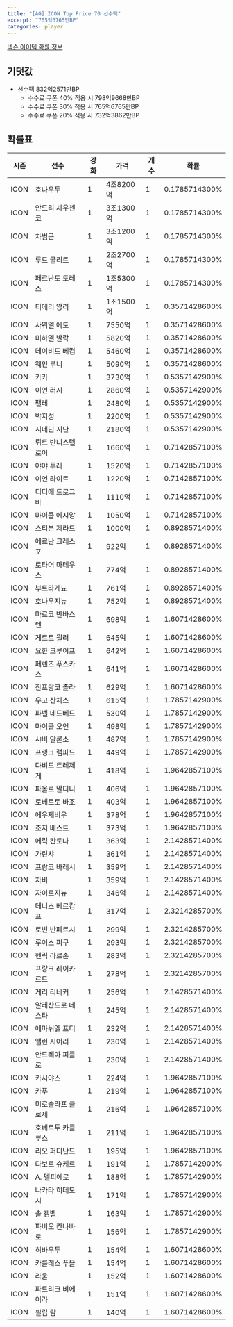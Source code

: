 ```yaml
---
title: "[AG] ICON Top Price 70 선수팩"
excerpt: "765억6765만BP"
categories: player
---
```

[넥슨 아이템 확률 정보](http://iteminfo.nexon.com/probability/fco?sn=5726)

## 기댓값
- 선수팩 832억2571만BP
  - 수수료 쿠폰 40% 적용 시 798억9668만BP
  - 수수료 쿠폰 30% 적용 시 765억6765만BP
  - 수수료 쿠폰 20% 적용 시 732억3862만BP


## 확률표

|시즌|선수|강화|가격|개수|확률|
|---|---|---|---|---|---|
|ICON|호나우두|1|4조8200억|1|0.1785714300%|
|ICON|안드리 셰우첸코|1|3조1300억|1|0.1785714300%|
|ICON|차범근|1|3조1200억|1|0.1785714300%|
|ICON|루드 굴리트|1|2조2700억|1|0.1785714300%|
|ICON|페르난도 토레스|1|1조5300억|1|0.1785714300%|
|ICON|티에리 앙리|1|1조1500억|1|0.3571428600%|
|ICON|사뮈엘 에토|1|7550억|1|0.3571428600%|
|ICON|미하엘 발락|1|5820억|1|0.3571428600%|
|ICON|데이비드 베컴|1|5460억|1|0.3571428600%|
|ICON|웨인 루니|1|5090억|1|0.3571428600%|
|ICON|카카|1|3730억|1|0.5357142900%|
|ICON|이언 러시|1|2860억|1|0.5357142900%|
|ICON|펠레|1|2480억|1|0.5357142900%|
|ICON|박지성|1|2200억|1|0.5357142900%|
|ICON|지네딘 지단|1|2180억|1|0.5357142900%|
|ICON|뤼트 반니스텔로이|1|1660억|1|0.7142857100%|
|ICON|야야 투레|1|1520억|1|0.7142857100%|
|ICON|이언 라이트|1|1220억|1|0.7142857100%|
|ICON|디디에 드로그바|1|1110억|1|0.7142857100%|
|ICON|마이클 에시앙|1|1050억|1|0.7142857100%|
|ICON|스티븐 제라드|1|1000억|1|0.8928571400%|
|ICON|에르난 크레스포|1|922억|1|0.8928571400%|
|ICON|로타어 마테우스|1|774억|1|0.8928571400%|
|ICON|부트라게뇨|1|761억|1|0.8928571400%|
|ICON|호나우지뉴|1|752억|1|0.8928571400%|
|ICON|마르코 반바스텐|1|698억|1|1.6071428600%|
|ICON|게르트 뮐러|1|645억|1|1.6071428600%|
|ICON|요한 크루이프|1|642억|1|1.6071428600%|
|ICON|페렌츠 푸스카스|1|641억|1|1.6071428600%|
|ICON|잔프랑코 졸라|1|629억|1|1.6071428600%|
|ICON|우고 산체스|1|615억|1|1.7857142900%|
|ICON|파벨 네드베드|1|530억|1|1.7857142900%|
|ICON|마이클 오언|1|498억|1|1.7857142900%|
|ICON|샤비 알론소|1|487억|1|1.7857142900%|
|ICON|프랭크 램파드|1|449억|1|1.7857142900%|
|ICON|다비드 트레제게|1|418억|1|1.9642857100%|
|ICON|파올로 말디니|1|406억|1|1.9642857100%|
|ICON|로베르토 바조|1|403억|1|1.9642857100%|
|ICON|에우제비우|1|378억|1|1.9642857100%|
|ICON|조지 베스트|1|373억|1|1.9642857100%|
|ICON|에릭 칸토나|1|363억|1|2.1428571400%|
|ICON|가린샤|1|361억|1|2.1428571400%|
|ICON|프랑코 바레시|1|359억|1|2.1428571400%|
|ICON|차비|1|359억|1|2.1428571400%|
|ICON|자이르지뉴|1|346억|1|2.1428571400%|
|ICON|데니스 베르캄프|1|317억|1|2.3214285700%|
|ICON|로빈 반페르시|1|299억|1|2.3214285700%|
|ICON|루이스 피구|1|293억|1|2.3214285700%|
|ICON|헨릭 라르손|1|283억|1|2.3214285700%|
|ICON|프랑크 레이카르트|1|278억|1|2.3214285700%|
|ICON|게리 리네커|1|256억|1|2.1428571400%|
|ICON|알레산드로 네스타|1|245억|1|2.1428571400%|
|ICON|에마뉘엘 프티|1|232억|1|2.1428571400%|
|ICON|앨런 시어러|1|230억|1|2.1428571400%|
|ICON|안드레아 피를로|1|230억|1|2.1428571400%|
|ICON|카시야스|1|224억|1|1.9642857100%|
|ICON|카푸|1|219억|1|1.9642857100%|
|ICON|미로슬라프 클로제|1|216억|1|1.9642857100%|
|ICON|호베르투 카를루스|1|211억|1|1.9642857100%|
|ICON|리오 퍼디난드|1|195억|1|1.9642857100%|
|ICON|다보르 슈케르|1|191억|1|1.7857142900%|
|ICON|A. 델피에로|1|188억|1|1.7857142900%|
|ICON|나카타 히데토시|1|171억|1|1.7857142900%|
|ICON|솔 캠벨|1|163억|1|1.7857142900%|
|ICON|파비오 칸나바로|1|156억|1|1.7857142900%|
|ICON|히바우두|1|154억|1|1.6071428600%|
|ICON|카를레스 푸욜|1|154억|1|1.6071428600%|
|ICON|라울|1|152억|1|1.6071428600%|
|ICON|파트리크 비에이라|1|151억|1|1.6071428600%|
|ICON|필립 람|1|140억|1|1.6071428600%|
